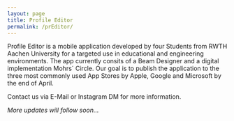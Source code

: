 ```yaml
---
layout: page
title: Profile Editor
permalink: /prEditor/
---
```


Profile Editor is a mobile application developed by four Students from RWTH Aachen University for a targeted use in educational and engineering environments. The app currently consits of a Beam Designer and a digital implementation Mohrs´ Circle. Our goal is to publish the application to the three most commonly used App Stores by Apple, Google and Microsoft  by the end of April.

Contact us via E-Mail or Instagram DM for more information.

*More updates will follow soon...*
